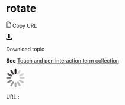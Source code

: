 # rotate

![Copy URL](media/rotate/Copy.png)
Copy URL

![Download](media/rotate/Download.png)

Download topic

**See** [Touch and pen interaction term collection](https://worldready.cloudapp.net/Styleguide/Read?id=2700&topicid=29032)

![In progress](media/rotate/activity-large.gif)

URL :
